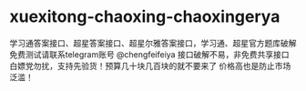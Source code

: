 # xuexitong-chaoxing-chaoxingerya
学习通答案接口、超星答案接口、超星尔雅答案接口，学习通、超星官方题库破解
免费测试请联系telegram账号 @chengfeifeiya
接口破解不易，非免费共享接口白嫖党勿扰，支持先验货！预算几十块几百块的就不要来了  价格高也是防止市场泛滥！
